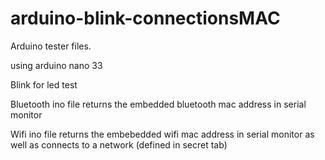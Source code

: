 # arduino-blink-connectionsMAC
 Arduino tester files.
 
 using arduino nano 33
 
 Blink for led test
 
 Bluetooth ino file returns the embedded bluetooth mac address in serial monitor
 
 Wifi ino file returns the embebedded wifi mac address in serial monitor as well as connects to a network (defined in secret tab)
